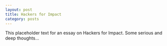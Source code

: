 ```yaml
---
layout: post
title: Hackers for Impact
category: posts
---
```


This placeholder text for an essay on Hackers for Impact. Some serious and deep thoughts...
